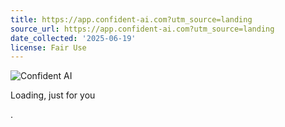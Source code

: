 ```yaml
---
title: https://app.confident-ai.com?utm_source=landing
source_url: https://app.confident-ai.com?utm_source=landing
date_collected: '2025-06-19'
license: Fair Use
---
```


![Confident AI](/assets/icons/dark/logo.svg)

Loading, just for you

.
